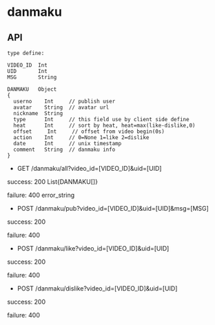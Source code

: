 # danmaku

## API

```
type define:

VIDEO_ID  Int
UID       Int
MSG       String

DANMAKU   Object
{
  userno    Int     // publish user
  avatar    String  // avatar url
  nickname  String  
  type      Int     // this field use by client side define
  heat      Int     // sort by heat, heat=max(like-dislike,0)
  offset     Int     // offset from video begin(0s)
  action    Int     // 0=None 1=like 2=dislike
  date      Int     // unix timestamp
  comment   String  // danmaku info
}
```

- GET /danmaku/all?video_id=[VIDEO_ID]&uid=[UID]

success: 200 List{DANMAKU[]}

failure: 400 error_string

- POST /danmaku/pub?video_id=[VIDEO_ID]&uid=[UID]&msg=[MSG]

success: 200

failure: 400

- POST /danmaku/like?video_id=[VIDEO_ID]&uid=[UID]

success: 200

failure: 400

- POST /danmaku/dislike?video_id=[VIDEO_ID]&uid=[UID]

success: 200

failure: 400

